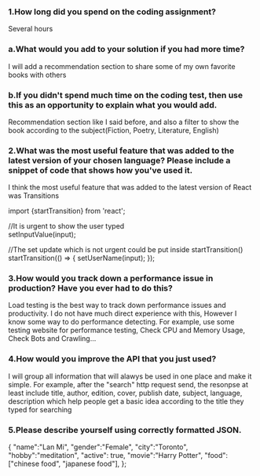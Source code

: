 ### 1.How long did you spend on the coding assignment? 

Several hours

### a.What would you add to your solution if you had more time?

I will add a recommendation section to share some of my own favorite books with others

### b.If you didn't spend much time on the coding test, then use this as an opportunity to explain what you would add.

Recommendation section like I said before, and also a filter to show the book according to the subject(Fiction, Poetry, Literature, English)

### 2.What was the most useful feature that was added to the latest version of your chosen language? Please include a snippet of code that shows how you've used it.

I think the most useful feature that was added to the latest version of React was Transitions

import {startTransition} from 'react';

//It is urgent to show the user typed\
setInputValue(input);

//The set update which is not urgent could be put inside startTransition()\
startTransition(() => {
  setUserName(input);
});

### 3.How would you track down a performance issue in production? Have you ever had to do this?

Load testing is the best way to track down performance issues and productivity. I do not have much direct experience with this, However I know some way to do performance detecting. For example, use some testing website for performance testing, Check CPU and Memory Usage, Check Bots and Crawling...

### 4.How would you improve the API that you just used?

I will group all information that will alawys be used in one place and make it simple. For example, after the "search" http request send, the resonpse at least include title, author, edition, cover, publish date, subject, language, description which help people get a basic idea according to the title they typed for searching

### 5.Please describe yourself using correctly formatted JSON.

{
"name":"Lan Mi", 
"gender":"Female", 
"city":"Toronto",
"hobby":"meditation",
"active": true,
"movie":"Harry Potter",
"food":["chinese food", "japanese food"],
};

